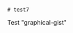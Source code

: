                                                                                                                                                                               # test7
Test "graphical-gist"